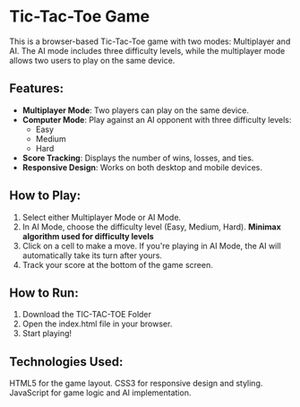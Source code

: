 # Tic-Tac-Toe Game

This is a browser-based Tic-Tac-Toe game with two modes: Multiplayer and AI. The AI mode includes three difficulty levels, while the multiplayer mode allows two users to play on the same device.

## Features:
- **Multiplayer Mode**: Two players can play on the same device.
- **Computer Mode**: Play against an AI opponent with three difficulty levels:
  - Easy
  - Medium
  - Hard
- **Score Tracking**: Displays the number of wins, losses, and ties.
- **Responsive Design**: Works on both desktop and mobile devices.

## How to Play:
1. Select either Multiplayer Mode or AI Mode.
2. In AI Mode, choose the difficulty level (Easy, Medium, Hard). **Minimax algorithm used for difficulty levels**
3. Click on a cell to make a move. If you're playing in AI Mode, the AI will automatically take its turn after yours.
4. Track your score at the bottom of the game screen.

## How to Run:
1. Download the TIC-TAC-TOE Folder
2. Open the index.html file in your browser.
3. Start playing!

## Technologies Used:
HTML5 for the game layout.
CSS3 for responsive design and styling.
JavaScript for game logic and AI implementation.

